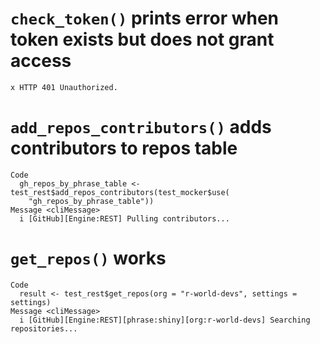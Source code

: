 # `check_token()` prints error when token exists but does not grant access

    x HTTP 401 Unauthorized.

# `add_repos_contributors()` adds contributors to repos table

    Code
      gh_repos_by_phrase_table <- test_rest$add_repos_contributors(test_mocker$use(
        "gh_repos_by_phrase_table"))
    Message <cliMessage>
      i [GitHub][Engine:REST] Pulling contributors...

# `get_repos()` works

    Code
      result <- test_rest$get_repos(org = "r-world-devs", settings = settings)
    Message <cliMessage>
      i [GitHub][Engine:REST][phrase:shiny][org:r-world-devs] Searching repositories...

